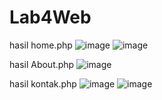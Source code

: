 # Lab4Web 
hasil home.php
![image](https://user-images.githubusercontent.com/116352745/230544152-923daba6-39f5-46fa-9ee9-72a6012e48bd.png)
![image](https://user-images.githubusercontent.com/116352745/230544199-005dc7b3-e3b7-41a7-9541-19977d01efcf.png)

hasil About.php 
![image](https://user-images.githubusercontent.com/116352745/230544302-d348d1fb-8cd7-406e-a444-04569909df11.png)

hasil kontak.php
![image](https://user-images.githubusercontent.com/116352745/230544392-b1a4c2f9-f1e2-40d4-a656-f4fb57e6cfb5.png)
![image](https://user-images.githubusercontent.com/116352745/230544539-97ab234a-3946-441e-83ef-027915166e25.png)

